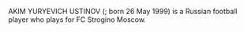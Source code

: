 AKIM YURYEVICH USTINOV (; born 26 May 1999) is a Russian football player who plays for FC Strogino Moscow.
